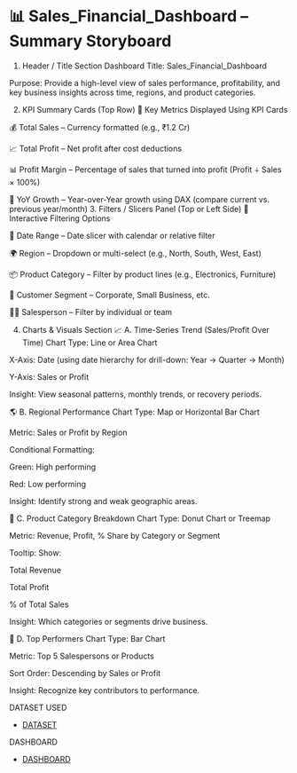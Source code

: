 # 📊 Sales_Financial_Dashboard – Summary Storyboard
1. Header / Title Section
Dashboard Title: Sales_Financial_Dashboard

Purpose: Provide a high-level view of sales performance, profitability, and key business insights across time, regions, and product categories.

2. KPI Summary Cards (Top Row)
🎯 Key Metrics Displayed Using KPI Cards

💰 Total Sales – Currency formatted (e.g., ₹1.2 Cr)

📈 Total Profit – Net profit after cost deductions

📊 Profit Margin – Percentage of sales that turned into profit (Profit ÷ Sales × 100%)

📆 YoY Growth – Year-over-Year growth using DAX (compare current vs. previous year/month)
3. Filters / Slicers Panel (Top or Left Side)
🧰 Interactive Filtering Options

📅 Date Range – Date slicer with calendar or relative filter

🌍 Region – Dropdown or multi-select (e.g., North, South, West, East)

📦 Product Category – Filter by product lines (e.g., Electronics, Furniture)

👥 Customer Segment – Corporate, Small Business, etc.

🧑‍💼 Salesperson – Filter by individual or team

4. Charts & Visuals Section
📈 A. Time-Series Trend (Sales/Profit Over Time)
Chart Type: Line or Area Chart

X-Axis: Date (using date hierarchy for drill-down: Year → Quarter → Month)

Y-Axis: Sales or Profit

Insight: View seasonal patterns, monthly trends, or recovery periods.

🌎 B. Regional Performance
Chart Type: Map or Horizontal Bar Chart

Metric: Sales or Profit by Region

Conditional Formatting:

Green: High performing

Red: Low performing

Insight: Identify strong and weak geographic areas.

🧩 C. Product Category Breakdown
Chart Type: Donut Chart or Treemap

Metric: Revenue, Profit, % Share by Category or Segment

Tooltip: Show:

Total Revenue

Total Profit

% of Total Sales

Insight: Which categories or segments drive business.

🥇 D. Top Performers
Chart Type: Bar Chart

Metric: Top 5 Salespersons or Products

Sort Order: Descending by Sales or Profit

Insight: Recognize key contributors to performance.

DATASET USED 
- <a href="https://github.com/akshya408/sales_financial_dashbord/blob/main/sales_financial_dataset.xlsx">DATASET</a>

DASHBOARD 
 - <a href="https://github.com/akshya408/sales_financial_dashbord/blob/main/sales%20financial%20dashboard.pbix">DASHBOARD</a>
 
